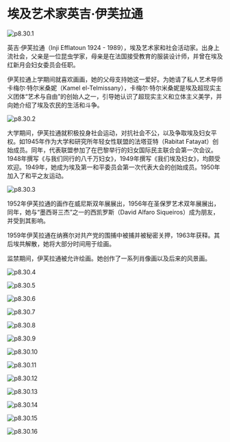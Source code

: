 # 埃及艺术家英吉·伊芙拉通

​![p8.30.1](/images/8.30.1.jpg)

英吉·伊芙拉通（Inji Efflatoun 1924 - 1989），埃及艺术家和社会活动家。出身上流社会，父亲是一位昆虫学家，母亲是在法国接受教育的服装设计师，并曾在埃及红新月会妇女委员会任职。

伊芙拉通上学期间就喜欢画画，她的父母支持她这一爱好。为她请了私人艺术导师卡梅尔·特尔米桑妮（Kamel el-Telmissany），卡梅尔·特尔米桑妮是埃及超现实主义团体“艺术与自由”的创始人之一，引导她认识了超现实主义和立体主义美学，并向她介绍了埃及农民的生活和斗争。

![p8.30.2](/images/8.30.2.jpg)

大学期间，伊芙拉通就积极投身社会运动，对抗社会不公，以及争取埃及妇女平权。如1945年作为大学和研究所年轻女性联盟的法塔亚特（Rabitat Fatayat）创始成员。同年，代表联盟参加了在巴黎举行的妇女国际民主联合会第一次会议。1948年撰写《与我们同行的八千万妇女》，1949年撰写《我们埃及妇女》，均颇受欢迎。1949年，她成为埃及第一和平委员会第一次代表大会的创始成员。1950年加入了和平之友运动。

![p8.30.3](/images/8.30.3.jpg)

1952年伊芙拉通的画作在威尼斯双年展展出，1956年在圣保罗艺术双年展展出，同年，她与“墨西哥三杰”之一的西凯罗斯（David Alfaro Siqueiros）成为朋友，并受到其影响。

1959年伊芙拉通在纳赛尔对共产党的围捕中被捕并被秘密关押，1963年获释。其后埃共解散，她将大部分时间用于绘画。

监禁期间，伊芙拉通被允许绘画。她创作了一系列肖像画以及后来的风景画。

![p8.30.4](/images/8.30.4.jpg)

![p8.30.5](/images/8.30.5.jpg)

![p8.30.6](/images/8.30.6.jpg)

![p8.30.7](/images/8.30.7.jpg)

![p8.30.8](/images/8.30.8.jpg)

![p8.30.9](/images/8.30.9.jpg)

![p8.30.10](/images/8.30.10.jpg)

![p8.30.11](/images/8.30.11.jpg)

![p8.30.12](/images/8.30.12.jpg)

![p8.30.13](/images/8.30.13.jpg)

![p8.30.14](/images/8.30.14.jpg)

![p8.30.15](/images/8.30.15.jpg)

![p8.30.16](/images/8.30.16.jpg)

